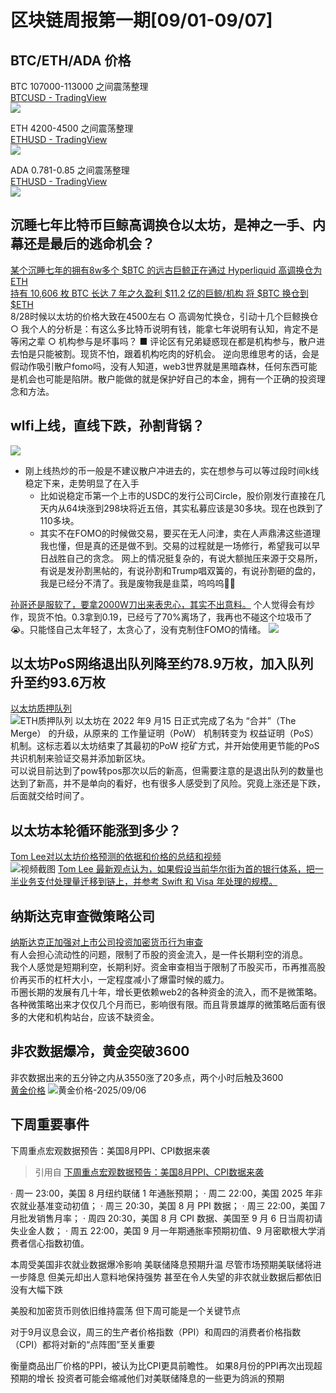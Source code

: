 # 区块链周报第一期[09/01-09/07]
## BTC/ETH/ADA 价格
BTC 107000-113000 之间震荡整理  
[BTCUSD - TradingView](https://cn.tradingview.com/chart/YXZixbKv/?symbol=BTC)  
![](/imgs/web3/blockchain-weekly-report/btc-0901-0907.png)  

ETH 4200-4500 之间震荡整理  
[ETHUSD - TradingView](https://cn.tradingview.com/chart/YXZixbKv/?symbol=BTC)  
![](/imgs/web3/blockchain-weekly-report/eth-0901-0907.png)  

ADA 0.781-0.85 之间震荡整理  
[ETHUSD - TradingView](https://cn.tradingview.com/chart/YXZixbKv/?symbol=BTC)  
![](/imgs/web3/blockchain-weekly-report/ada-0901-0907.png)  


## 沉睡七年比特币巨鲸高调换仓以太坊，是神之一手、内幕还是最后的逃命机会？
[某个沉睡七年的拥有8w多个 $BTC 的远古巨鲸正在通过 Hyperliquid 高调换仓为 ETH](https://x.com/ai_9684xtpa/status/1958864516596510935)  
[持有 10,606 枚 BTC 长达 7 年之久盈利 $11.2 亿的巨鲸/机构 将 $BTC 换仓到 $ETH](https://x.com/EmberCN/status/1958684547929067686)  
8/28时候以太坊的价格大致在4500左右
  ○ 高调匆忙换仓，引动十几个巨鲸换仓
  ○ 我个人的分析是：有这么多比特币说明有钱，能拿七年说明有认知，肯定不是等闲之辈
  ○ 机构参与是坏事吗？
    ■ 评论区有兄弟疑惑现在都是机构参与，散户进去怕是只能被割。现货不怕，跟着机构吃肉的好机会。
逆向思维思考的话，会是假动作吸引散户fomo吗，没有人知道，web3世界就是黑暗森林，任何东西可能是机会也可能是陷阱。散户能做的就是保护好自己的本金，拥有一个正确的投资理念和方法。
## wlfi上线，直线下跌，孙割背锅？
![](/imgs/web3/blockchain-weekly-report/wlfi-price-k.png)
- 刚上线热炒的币一般是不建议散户冲进去的，实在想参与可以等过段时间k线稳定下来，走势明显了在入手  
  - 比如说稳定币第一个上市的USDC的发行公司Circle，股价刚发行直接在几天内从64块涨到298块将近五倍，其实私募应该是30多块。现在也跌到了110多块。
  - 其实不在FOMO的时候做交易，要买在无人问津，卖在人声鼎沸这些道理我也懂，但是真的还是做不到。交易的过程就是一场修行，希望我可以早日战胜自己的贪念。
网上的情况挺复杂的，有说大额抛压来源于交易所，有说是发孙割黑帖的，有说孙割和Trump唱双簧的，有说孙割砸的盘的，我是已经分不清了。我是废物我是韭菜，呜呜呜🥹😭

[孙哥还是服软了，要拿2000W刀出来表忠心，其实不出意料。](https://x.com/BroLeonAus/status/1963975256223436863)
  个人觉得会有炒作，现货不怕。0.3拿到0.19，已经亏了70%离场了，我再也不碰这个垃圾币了😭。只能怪自己太年轻了，太贪心了，没有克制住FOMO的情绪。
![](/imgs/web3/blockchain-weekly-report/my-wlfi.png)
## 以太坊PoS网络退出队列降至约78.9万枚，加入队列升至约93.6万枚
[以太坊质押队列](https://www.validatorqueue.com/)  
![ETH质押队列](/imgs/web3/blockchain-weekly-report/ETH-valid-queue.png)
以太坊在 2022 年9 月15 日正式完成了名为 “合并”（The Merge） 的升级，从原来的 工作量证明（PoW） 机制转变为 权益证明（PoS） 机制。这标志着以太坊结束了其最初的PoW 挖矿方式，并开始使用更节能的PoS 共识机制来验证交易并添加新区块。  
可以说目前达到了pow转pos那次以后的新高，但需要注意的是退出队列的数量也达到了新高，并不是单向的看好，也有很多人感受到了风险。究竟上涨还是下跌，后面就交给时间了。
## 以太坊本轮循环能涨到多少？
[Tom Lee对以太坊价格预测的依据和价格的总结和视频](https://x.com/web3annie/status/1963064517786796485)  
![视频截图](/imgs/web3/blockchain-weekly-report/ETH-top-74790.png)
[Tom Lee 最新观点认为，如果假设当前华尔街为首的银行体系，把一半业务支付处理量迁移到链上，并参考 Swift 和 Visa 年处理的规模。](https://x.com/_FORAB/status/1963143517661983040)  
## 纳斯达克审查微策略公司
[纳斯达克正加强对上市公司投资加密货币行为审查](https://www.theblockbeats.info/flash/310781)  
有人会担心流动性的问题，限制了币股的资金流入，是一件长期利空的消息。  
我个人感觉是短期利空，长期利好。资金审查相当于限制了币股买币，币再推高股价再买币的杠杆大小，一定程度减小了爆雷时候的威力。  
币圈长期的发展有几十年，增长更依赖web2的各种资金的流入，而不是微策略。各种微策略出来才仅仅几个月而已，影响很有限。而且背景雄厚的微策略后面有很多的大佬和机构站台，应该不缺资金。
## 非农数据爆冷，黄金突破3600
非农数据出来的五分钟之内从3550涨了20多点，两个小时后触及3600  
[黄金价格](https://cn.tradingview.com/symbols/XAUUSD/)
![黄金价格-2025/09/06](/imgs/web3/blockchain-weekly-report/xau-3600.png)

## 下周重要事件
下周重点宏观数据预告：美国8月PPI、CPI数据来袭
> 引用自 [下周重点宏观数据预告：美国8月PPI、CPI数据来袭](https://x.com/DrHashClub/status/1964278048569905303)

· 周一 23:00，美国 8 月纽约联储 1 年通胀预期；
· 周二 22:00，美国 2025 年非农就业基准变动初值；
· 周三 20:30，美国 8 月 PPI 数据；
· 周三 22:00，美国 7 月批发销售月率；
· 周四 20:30，美国 8 月 CPI 数据、美国至 9 月 6 日当周初请失业金人数；
· 周五 22:00，美国 9 月一年期通胀率预期初值、9 月密歇根大学消费者信心指数初值。

本周受美国非农就业数据爆冷影响
美联储降息预期升温
尽管市场预期美联储将进一步降息
但美元却出人意料地保持强势
甚至在令人失望的非农就业数据后都依旧没有大幅下跌

美股和加密货币则依旧维持震荡
但下周可能是一个关键节点


对于9月议息会议，周三的生产者价格指数（PPI）和周四的消费者价格指数（CPI）都将对新的“点阵图”至关重要

衡量商品出厂价格的PPI，被认为比CPI更具前瞻性。
如果8月份的PPI再次出现超预期的增长
投资者可能会缩减他们对美联储降息的一些更为鸽派的预期